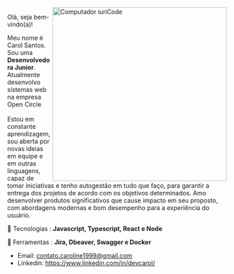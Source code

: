 <img src="https://raw.githubusercontent.com/MicaelliMedeiros/micaellimedeiros/master/image/computer-illustration.png" min-width="400px" max-width="400px" width="400px" align="right" alt="Computador iuriCode">

<p align="left"> 
  Olá, seja bem-vindo(a)!
 
 Meu nome é Carol Santos. Sou uma <strong>Desenvolvedora Junior</strong>.<br>
 Atualmente desenvolvo sistemas web na empresa Open Circle <br><br>
 Estou em constante aprendizagem, sou aberta por novas ideias em equipe e em outras linguagens, capaz de tomar iniciativas e tenho autogestão em tudo que faço, para garantir a entrega dos projetos de acordo com os objetivos determinados. Amo desenvolver produtos significativos que cause impacto em seu proposto, com abordagens modernas e bom desempenho para a experiência do usuário. </p>

<p align="left">
  🦄 Tecnologias : <strong>Javascript, Typescript, React e Node</strong>
</p>

<p align="left">
  💼 Ferramentas : <strong>Jira, Dbeaver, Swagger e Docker </strong>
</p>

<p align="left">
 
   - Email: contato.caroline1999@gmail.com
  - Linkedin: https://www.linkedin.com/in/devcarol/




